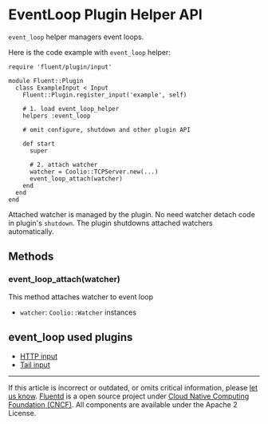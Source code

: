 # EventLoop Plugin Helper API

`event_loop` helper managers event loops.

Here is the code example with `event_loop` helper:

``` {.CodeRay}
require 'fluent/plugin/input'

module Fluent::Plugin
  class ExampleInput < Input
    Fluent::Plugin.register_input('example', self)

    # 1. load event_loop_helper
    helpers :event_loop

    # omit configure, shutdown and other plugin API

    def start
      super

      # 2. attach watcher
      watcher = Coolio::TCPServer.new(...)
      event_loop_attach(watcher)
    end
  end
end
```

Attached watcher is managed by the plugin. No need watcher detach code
in plugin's `shutdown`. The plugin shutdowns attached watchers
automatically.


## Methods


### event\_loop\_attach(watcher)

This method attaches watcher to event loop

-   `watcher`: `Coolio::Watcher` instances


## event\_loop used plugins

-   [HTTP input](/plugins/input/http.md)
-   [Tail input](/plugins/input/tail.md)


------------------------------------------------------------------------

If this article is incorrect or outdated, or omits critical information, please [let us know](https://github.com/fluent/fluentd-docs/issues?state=open).
[Fluentd](http://www.fluentd.org/) is a open source project under [Cloud Native Computing Foundation (CNCF)](https://cncf.io/). All components are available under the Apache 2 License.
